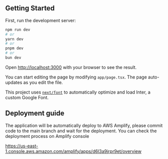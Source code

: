 ## Getting Started

First, run the development server:

```bash
npm run dev
# or
yarn dev
# or
pnpm dev
# or
bun dev
```

Open [http://localhost:3000](http://localhost:3000) with your browser to see the result.

You can start editing the page by modifying `app/page.tsx`. The page auto-updates as you edit the file.

This project uses [`next/font`](https://nextjs.org/docs/basic-features/font-optimization) to automatically optimize and load Inter, a custom Google Font.

## Deployment guide

The application will be automatically deploy to AWS Amplify, please commit code to the main branch and wait for the deployment. You can check the deployment process on Amplify console 

https://us-east-1.console.aws.amazon.com/amplify/apps/d6l3a9jrpr9et/overview